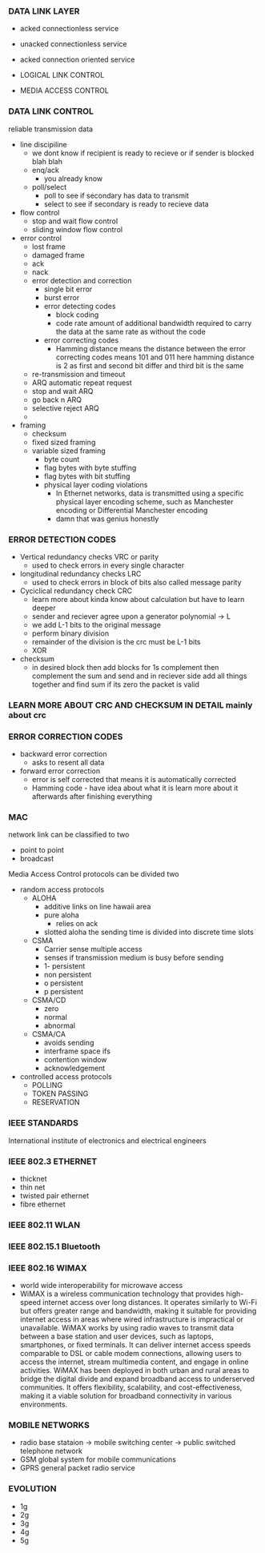 ### DATA LINK LAYER
- acked connectionless service
- unacked connectionless service
- acked connection oriented service

- LOGICAL LINK CONTROL
- MEDIA ACCESS CONTROL



### DATA LINK CONTROL
reliable transmission data
- line discipiline
	- we dont know if recipient is ready to recieve or if sender is blocked blah blah
	- enq/ack
		- you already know
	- poll/select
		- poll to see if secondary has data to transmit
		- select to see if secondary is ready to recieve data
- flow control
	- stop and wait flow control
	- sliding window flow control
- error control
	- lost frame
	- damaged frame
	- ack
	- nack
	- error detection and correction
		- single bit error
		- burst error
		- error detecting codes
			- block coding 
			- code rate amount of additional bandwidth required to carry the data at the same rate as without the code 
		- error correcting codes
			- Hamming distance means the distance between the error correcting codes means 101 and 011 here hamming distance is 2 as first and second bit differ and third bit is the same 
	- re-transmission and timeout
	- ARQ automatic repeat request
	- stop and wait ARQ
	- go back n ARQ
	- selective reject ARQ
	- 
- framing
	- checksum
	- fixed sized framing
	- variable sized framing
		- byte count
		- flag bytes with byte stuffing
		- flag bytes with bit stuffing
		- physical layer coding violations
			- In Ethernet networks, data is transmitted using a specific physical layer encoding scheme, such as Manchester encoding or Differential Manchester encoding
			- damn that was genius honestly




### ERROR DETECTION CODES
- Vertical redundancy checks VRC or parity
	- used to check errors in every single character
- longitudinal redundancy checks LRC
	- used to check errors in block of bits also called message parity
- Cyciclical redundancy check CRC
	- learn more about kinda know about calculation but have to learn deeper
	- sender and reciever agree upon a generator polynomial -> L
	- we add L-1 bits to the original message
	- perform binary division
	- remainder of the division is the crc must be L-1 bits
	- XOR
- checksum
	- in desired block then add blocks for 1s complement then complement the sum and send and in reciever side add all things together and find sum if its zero the packet is valid
### LEARN MORE ABOUT CRC AND CHECKSUM IN DETAIL mainly about crc

### ERROR CORRECTION CODES
- backward error correction
	- asks to resent all data
- forward error correction
	- error is self corrected that means it is automatically corrected
	- Hamming code - have idea about what it is learn more about it afterwards after finishing everything



### MAC
network link can be classified to two
- point to point
- broadcast

Media Access Control protocols can be divided two
- random access protocols
	- ALOHA 
		- additive links on line hawaii area
		- pure aloha
			- relies on ack
		- slotted aloha
			the sending time is divided  into discrete time slots
	- CSMA 
		- Carrier sense multiple access
		- senses if transmission medium is busy before sending
		- 1- persistent
		- non persistent
		- o persistent
		- p persistent
	- CSMA/CD
		- zero 
		- normal
		- abnormal
	- CSMA/CA
		- avoids sending
		- interframe space ifs
		- contention window
		- acknowledgement
- controlled access protocols
	- POLLING
	- TOKEN PASSING
	- RESERVATION



### IEEE STANDARDS
International institute of electronics and electrical engineers

### IEEE 802.3 ETHERNET
- thicknet
- thin net
- twisted pair ethernet
- fibre ethernet
### IEEE 802.11 WLAN

### IEEE 802.15.1 Bluetooth

### IEEE 802.16 WIMAX
- world wide interoperability for microwave access
- WiMAX is a wireless communication technology that provides high-speed internet access over long distances. It operates similarly to Wi-Fi but offers greater range and bandwidth, making it suitable for providing internet access in areas where wired infrastructure is impractical or unavailable. WiMAX works by using radio waves to transmit data between a base station and user devices, such as laptops, smartphones, or fixed terminals. It can deliver internet access speeds comparable to DSL or cable modem connections, allowing users to access the internet, stream multimedia content, and engage in online activities. WiMAX has been deployed in both urban and rural areas to bridge the digital divide and expand broadband access to underserved communities. It offers flexibility, scalability, and cost-effectiveness, making it a viable solution for broadband connectivity in various environments.


### MOBILE NETWORKS
- radio base stataion -> mobile switching center -> public switched telephone network
- GSM global system for mobile communications
- GPRS general packet radio service 

### EVOLUTION
- 1g
- 2g
- 3g
- 4g
- 5g

